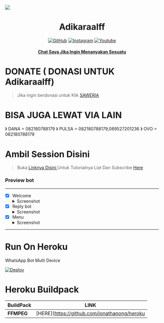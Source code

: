 <p align="center">
	<img src="[https://s.kaskus.id/user/avatar/2021/11/24/avatar11130326_1.gif](https://p4.wallpaperbetter.com/wallpaper/923/219/759/one-piece-monkey-d-luffy-kaido-gear-fourth-snakeman-wallpaper-preview.jpg)" style="margin-left: auto;margin-right: auto;display: block;">
</p>

</p>
<h1 align="center">Adikaraalff</h1>

>
>
>
</div>
<p align="center">
  <a href="https://github.com/Adikaraalff"><img title="GitHub" src="https://img.shields.io/badge/Github-frostkri.svg?style=for-the-badge&logo=github" /></a>
  <a href="httts://instagram.com/Adikaraalff"><img title="Instagram " src="https://img.shields.io/badge/Instagram-Hyzerr.svg?style=for-the-badge&logo=instagram" /></a>
  <a href="https://www.youtube.com/channel/UCqMs3O812J8jOZsPyq0POtA"><img title="Youtube" src="https://img.shields.io/badge/Youtube-Hyzerr.svg?style=for-the-badge&logo=youtube" /></a>
  <h4 align="center">
  <a
  <a href="https://wa.me/6282180788179">Chat Saya Jika Ingin Menanyakan Sesuatu </a>
</h4>
</p>

# DONATE ( DONASI UNTUK Adikaraalff)
> Jika ingin berdonasi untuk 
> Klik [ SAWERIA ](https://saweria.co/Adikara) 

# BISA JUGA LEWAT VIA LAIN
》 DANA  = 082180788179
》 PULSA = 082180788179,089527201236
》 OVO   = 082180788179

# Ambil Session Disini

> Buka [ Linknya Disini ](https://replit.com/@zeeoneofc/Session-Md?lita=1&outputonly=1#.replit) 
> Untuk Tutorialnya Liat Dan Subscribe [ Here ](https://youtu.be/jOhhY7ef_qM) 

### Preview bot
------------------
- [x] Welcome <details><summary>Screenshot</summary><img src="https://telegra.ph/file/b3b7dff3e285c84442c3c.jpg"></details>
- [x] Reply bot <details><summary>Screenshot</summary><img src="https://telegra.ph/file/98c48528bd962f279ea7e.jpg"></details>
- [x] Menu  <details><summary>Screenshot</summary><img src="https://telegra.ph/file/dc3565c53a09154ef745e.jpg"></details>
------------------

# Run On Heroku

WhatsApp Bot Multi Device

[![Deploy](https://www.herokucdn.com/deploy/button.svg)](https://heroku.com/deploy?template=https://github.com/krizynofc/krizynMD)


# Heroku Buildpack

| BuildPack | LINK |
|--------|--------|
| **FFMPEG** |[HERE](https://github.com/jonathanong/heroku
